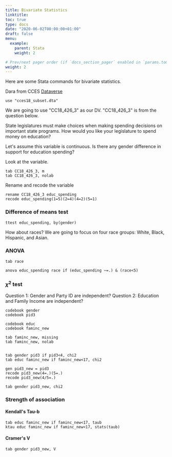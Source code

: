 ```yaml
---
title: Bivariate Statistics
linktitle: 
toc: true
type: docs
date: "2020-06-02T00:00:00+01:00"
draft: false
menu:
  example:
    parent: Stata
    weight: 2

# Prev/next pager order (if `docs_section_pager` enabled in `params.toml`)
weight: 2
---
```


Here are some Stata commands for bivariate statistics.

Dara from CCES [Dataverse](https://dataverse.harvard.edu/dataset.xhtml?persistentId=doi%3A10.7910/DVN/ZSBZ7K)



```{stata}
use "cces18_subset.dta"

```

We are going to use "CC18_426_3" as our DV. "CC18_426_3" is from the question below.

State legislatures must make choices when making spending decisions on important state programs. How would you like your legislature to spend money on education?

Let's assume this variable is continuous. Is there any gender difference in support for education spending?

Look at the variable.

```{stata}
tab CC18_426_3, m
tab CC18_426_3, nolab
```

Rename and recode the variable

```{stata}
rename CC18_426_3 educ_spending
recode educ_spending(1=5)(2=4)(4=2)(5=1)
```

### Difference of means test

```{stata}
ttest educ_spending, by(gender)
```


How about races? 
We are going to focus on four race groups: White, Black, Hispanic, and Asian.

### ANOVA

```{stata}
tab race

anova educ_spending race if (educ_spending ~=.) & (race<5)
```

### $\chi^2$ test

Question 1: Gender and Party ID are independent?
Question 2: Education and Family Income are independent?

```{stata}
codebook gender
codebook pid3

codebook educ
codebook faminc_new

tab faminc_new, missing
tab faminc_new, nolab


tab gender pid3 if pid3<4, chi2
tab educ faminc_new if faminc_new<17, chi2

gen pid3_new = pid3
recode pid3_new(4=.)(5=.)
recode pid3_new(4/5=.)

tab gender pid3_new, chi2
```

### Strength of association

#### Kendall's Tau-b

```{stata}
tab educ faminc_new if faminc_new<17, taub
ktau educ faminc_new if faminc_new<17, stats(taub)
```

#### Cramer's V

```{stata}
tab gender pid3_new, V
```